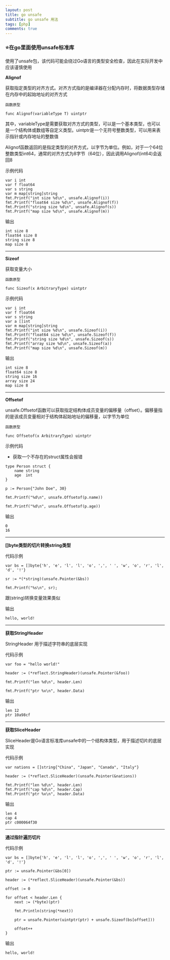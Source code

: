 ```yaml
---
layout: post
title: go unsafe
subtitle: go unsafe 用法
tags: [php]
comments: true
---
```


### ⭐在go里面使用unsafe标准库
使用了unsafe包，该代码可能会绕过Go语言的类型安全检查，因此在实际开发中应该谨慎使用


**Alignof**

获取指定类型的对齐方式。对齐方式指的是编译器在分配内存时，将数据类型存储在内存中的起始地址的对齐方式

`函数原型`

```
func Alignof(variableType T) uintptr
```

其中，variableType是需要获取对齐方式的类型，可以是一个基本类型，也可以是一个结构体或数组等自定义类型。uintptr是一个无符号整数类型，可以用来表示指针或内存地址的整数值

Alignof函数返回的是指定类型的对齐方式，以字节为单位。例如，对于一个64位整数类型int64，通常的对齐方式为8字节（64位），因此调用Alignof(int64)会返回8

示例代码
```
var i int
var f float64
var s string
var m map[string]string
fmt.Printf("int size %d\n", unsafe.Alignof(i))
fmt.Printf("float64 size %d\n", unsafe.Alignof(f))
fmt.Printf("string size %d\n", unsafe.Alignof(s))
fmt.Printf("map size %d\n", unsafe.Alignof(m))
```
输出

```
int size 8
float64 size 8
string size 8
map size 8
```
---
**Sizeof**

获取变量大小

`函数原型`
```
func Sizeof(x ArbitraryType) uintptr
```

示例代码
```
var i int
var f float64
var s string
var a []int
var m map[string]string
fmt.Printf("int size %d\n", unsafe.Sizeof(i))
fmt.Printf("float64 size %d\n", unsafe.Sizeof(f))
fmt.Printf("string size %d\n", unsafe.Sizeof(s))
fmt.Printf("array size %d\n", unsafe.Sizeof(a))
fmt.Printf("map size %d\n", unsafe.Sizeof(m))
```

输出
```
int size 8
float64 size 8
string size 16
array size 24
map size 8

```
--- 

**Offsetof**

unsafe.Offsetof函数可以获取指定结构体成员变量的偏移量（offset）。偏移量指的是该成员变量相对于结构体起始地址的偏移量，以字节为单位

`函数原型`
```
func Offsetof(x ArbitraryType) uintptr
```

示例代码

- 获取一个不存在的struct属性会报错
```
type Person struct {
	name string
	age  int
}

p := Person{"John Doe", 30}

fmt.Printf("%d\n", unsafe.Offsetof(p.name))

fmt.Printf("%d\n", unsafe.Offsetof(p.age))
```
输出
```
0
16
```
---

**[]byte类型的切片转换string类型**

代码示例
```
var bs = []byte{'h', 'e', 'l', 'l', 'o', ',', ' ', 'w', 'o', 'r', 'l', 'd', '!'}

sr := *(*string)(unsafe.Pointer(&bs))

fmt.Printf("%s\n", sr);
```
跟(string)转换变量效果类似

输出
```
hello, world!
```
---

**获取StringHeader**

StringHeader 用于描述字符串的底层实现

代码示例

```
var foo = "hello world!"

header := (*reflect.StringHeader)(unsafe.Pointer(&foo))

fmt.Printf("len %d\n", header.Len)

fmt.Printf("ptr %x\n", header.Data)
```

输出
```
len 12
ptr 10a98cf

```
---
**获取SliceHeader**

SliceHeader是Go语言标准库unsafe中的一个结构体类型，用于描述切片的底层实现

代码示例
```
var nations = []string{"China", "Japan", "Canada", "Italy"}

header := (*reflect.SliceHeader)(unsafe.Pointer(&nations))

fmt.Printf("len %d\n", header.Len)
fmt.Printf("cap %d\n", header.Cap)
fmt.Printf("ptr %x\n", header.Data)
```

输出
```
len 4
cap 4
ptr c000064f30

```
---
**通过指针遍历切片**

代码示例
```
var bs = []byte{'h', 'e', 'l', 'l', 'o', ',', ' ', 'w', 'o', 'r', 'l', 'd', '!'}

ptr := unsafe.Pointer(&bs[0])

header := (*reflect.SliceHeader)(unsafe.Pointer(&bs))

offset := 0

for offset < header.Len {
    next := (*byte)(ptr)

    fmt.Println(string(*next))

    ptr = unsafe.Pointer(uintptr(ptr) + unsafe.Sizeof(bs[offset]))

	offset++
}
```

输出
```
hello, world!

```